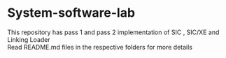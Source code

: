 # System-software-lab
This repository has pass 1 and pass 2 implementation of SIC , SIC/XE and Linking Loader \
Read README.md files in the respective folders for more details
